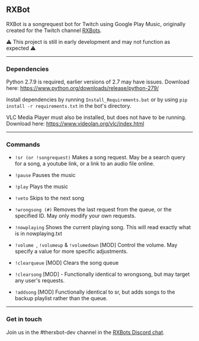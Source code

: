 ## RXBot

RXBot is a songrequest bot for Twitch using Google Play Music, originally created for the Twitch channel [RXBots](https://www.twitch.tv/rxbots).

⚠️ This project is still in early development and may not function as expected ⚠️

-----

### Dependencies

Python 2.7.9 is required, earlier versions of 2.7 may have issues. Download here: https://www.python.org/downloads/release/python-279/

Install dependencies by running `Install_Requirements.bat` or by using  `pip install -r requirements.txt` in the bot's directory.

VLC Media Player must also be installed, but does not have to be running. Download here: https://www.videolan.org/vlc/index.html

-----

### Commands

- `!sr (or !songrequest)` Makes a song request. May be a search query for a song, a youtube link, or a link to an audio file online.

- `!pause` Pauses the music

- `!play` Plays the music

- `!veto` Skips to the next song

- `!wrongsong (#)` Removes the last request from the queue, or the specified ID. May only modify your own requests.

- `!nowplaying` Shows the current playing song. This will read exactly what is in nowplaying.txt

- `!volume `, `!volumeup` & `!volumedown` [MOD] Control the volume. May specify a value for more specific adjustments.

- `!clearqueue` [MOD] Clears the song queue

- `!clearsong` [MOD] - Functionally identical to wrongsong, but may target any user's requests.

- `!addsong` [MOD] Functionally identical to sr, but adds songs to the backup playlist rather than the queue.
-----

### Get in touch

Join us in the #therxbot-dev channel in the [RXBots Discord chat](https://discord.gg/3gagd4Y).
